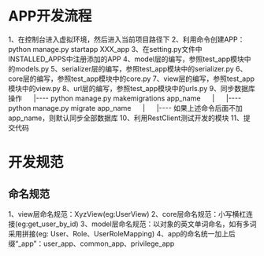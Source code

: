 # APP开发流程
1、在控制台进入虚拟环境，然后进入当前项目路径下
2、利用命令创建APP：python manage.py startapp XXX_app
3、在setting.py文件中INSTALLED_APPS中注册添加的APP
4、model层的编写，参照test_app模块中的models.py
5、serializer层的编写，参照test_app模块中的serializer.py
6、core层的编写，参照test_app模块中的core.py
7、view层的编写，参照test_app模块中的view.py
8、url层的编写，参照test_app模块中的urls.py
9、同步数据库操作
  &nbsp;&nbsp;&nbsp;&nbsp;&nbsp;|---- python manage.py makemigrations app_name
  &nbsp;&nbsp;&nbsp;&nbsp;&nbsp;|
  &nbsp;&nbsp;&nbsp;&nbsp;&nbsp;|---- python manage.py migrate app_name
  &nbsp;&nbsp;&nbsp;&nbsp;&nbsp;|
  &nbsp;&nbsp;&nbsp;&nbsp;&nbsp;|---- 如果上述命令后面不加app_name，则默认同步全部数据库
10、利用RestClient测试开发的模块
11、提交代码


# 开发规范

## 命名规范
1、view层命名规范：XyzView(eg:UserView)
2、core层命名规范：小写横杠连接(eg:get_user_by_id)
3、model层命名规范：以对象的英文单词命名，如有多词采用拼接(eg: User、Role、UserRoleMapping)
4、app的命名统一加上后缀“_app”：user_app、common_app、privilege_app
